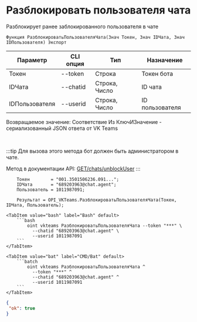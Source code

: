 ﻿---
sidebar_position: 9
---

# Разблокировать пользователя чата
 Разблокирует ранее заблокированного пользователя в чате



`Функция РазблокироватьПользователяЧата(Знач Токен, Знач IDЧата, Знач IDПользователя) Экспорт`

  | Параметр | CLI опция | Тип | Назначение |
  |-|-|-|-|
  | Токен | --token | Строка | Токен бота |
  | IDЧата | --chatid | Строка, Число | ID чата |
  | IDПользователя | --userid | Строка, Число | ID пользователя |

  
  Возвращаемое значение:   Соответствие Из КлючИЗначение - сериализованный JSON ответа от VK Teams

<br/>

:::tip
Для вызова этого метода бот должен быть администратором в чате.

 Метод в документации API: [GET ​​/chats/unblockUser](https://teams.vk.com/botapi/#/chats/get_chats_unblockUser)
:::
<br/>


```bsl title="Пример кода"
    Токен        = "001.3501506236.091...";
    IDЧата       = "689203963@chat.agent";
    Пользователь = 1011987091;

    Результат = OPI_VKTeams.РазблокироватьПользователяЧата(Токен, IDЧата, Пользователь);
```
    

 <Tabs>
  
    <TabItem value="bash" label="Bash" default>
        ```bash
            oint vkteams РазблокироватьПользователяЧата --token "***" \
              --chatid "689203963@chat.agent" \
              --userid 1011987091
        ```
    </TabItem>
  
    <TabItem value="bat" label="CMD/Bat" default>
        ```batch
            oint vkteams РазблокироватьПользователяЧата ^
              --token "***" ^
              --chatid "689203963@chat.agent" ^
              --userid 1011987091
        ```
    </TabItem>
</Tabs>


```json title="Результат"
{
 "ok": true
}
```
